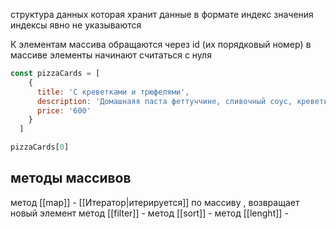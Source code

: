 структура данных  которая хранит данные в формате индекс значения
индексы явно не указываются 

К элементам массива обращаются через id (их порядковый номер)
в массиве элементы начинают считаться с нуля 

```js
const pizzaCards = [
    {
      title: 'С креветками и трюфелями',
	  description: 'Домашнаяя паста феттуччине, сливочный соус, креветки, трюфельное масло, черный перец, пармезан.350 г',
      price: '600'
    }
  ]

pizzaCards[0]

```

## методы массивов 

метод [[map]] - [[Итератор|итерируется]] по массиву , возвращает новый элемент 
метод [[filter]] - 
метод [[sort]]  - 
метод [[lenght]] - 

